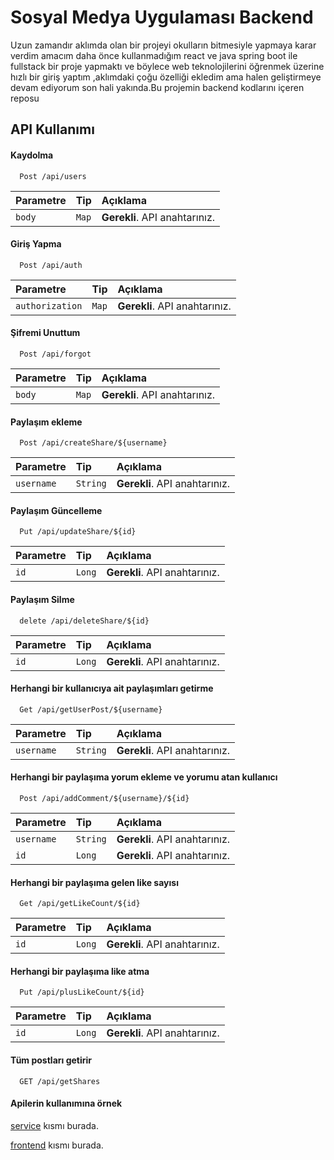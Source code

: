 
# Sosyal Medya Uygulaması Backend

Uzun zamandır aklımda olan bir projeyi okulların bitmesiyle yapmaya karar verdim amacım daha önce kullanmadığım react ve java spring boot ile fullstack bir proje yapmaktı ve böylece web teknolojilerini öğrenmek üzerine hızlı bir giriş yaptım ,aklımdaki çoğu özelliği ekledim ama halen geliştirmeye devam ediyorum son hali yakında.Bu projemin backend kodlarını içeren reposu


## API Kullanımı

#### Kaydolma
```http
  Post /api/users
```
| Parametre | Tip     | Açıklama                |
| :-------- | :------- | :------------------------- |
| `body` | `Map` | **Gerekli**. API anahtarınız. |

#### Giriş Yapma

```http
  Post /api/auth
```
| Parametre | Tip     | Açıklama                |
| :-------- | :------- | :------------------------- |
| `authorization` | `Map` | **Gerekli**. API anahtarınız. |

#### Şifremi Unuttum

```http
  Post /api/forgot
```
| Parametre | Tip     | Açıklama                |
| :-------- | :------- | :------------------------- |
| `body` | `Map` | **Gerekli**. API anahtarınız. |

#### Paylaşım ekleme

```http
  Post /api/createShare/${username}
```
| Parametre | Tip     | Açıklama                |
| :-------- | :------- | :------------------------- |
| `username` | `String` | **Gerekli**. API anahtarınız. |

#### Paylaşım Güncelleme

```http
  Put /api/updateShare/${id}
```
| Parametre | Tip     | Açıklama                |
| :-------- | :------- | :------------------------- |
| `id` | `Long` | **Gerekli**. API anahtarınız. |

#### Paylaşım Silme

```http
  delete /api/deleteShare/${id}
```
| Parametre | Tip     | Açıklama                |
| :-------- | :------- | :------------------------- |
| `id` | `Long` | **Gerekli**. API anahtarınız. |

#### Herhangi bir kullanıcıya ait paylaşımları getirme

```http
  Get /api/getUserPost/${username}
```
| Parametre | Tip     | Açıklama                |
| :-------- | :------- | :------------------------- |
| `username` | `String` | **Gerekli**. API anahtarınız. |

#### Herhangi bir paylaşıma  yorum ekleme ve yorumu atan kullanıcı

```http
  Post /api/addComment/${username}/${id}
```
| Parametre | Tip     | Açıklama                |
| :-------- | :------- | :------------------------- |
| `username` | `String` | **Gerekli**. API anahtarınız. |
| `id` | `Long` | **Gerekli**. API anahtarınız. |


#### Herhangi bir paylaşıma gelen like sayısı

```http
  Get /api/getLikeCount/${id}
```
| Parametre | Tip     | Açıklama                |
| :-------- | :------- | :------------------------- |
| `id` | `Long` | **Gerekli**. API anahtarınız. |

#### Herhangi bir paylaşıma like atma

```http
  Put /api/plusLikeCount/${id}
```
| Parametre | Tip     | Açıklama                |
| :-------- | :------- | :------------------------- |
| `id` | `Long` | **Gerekli**. API anahtarınız. |





#### Tüm postları getirir

```http
  GET /api/getShares
```
#### Apilerin kullanımına örnek

[service](https://github.com/furkancan2107/socialmedia-app-frontend/blob/main/src/api/server.jsx) kısmı burada.

[frontend](https://github.com/furkancan2107/socialmedia-app-frontend) kısmı burada.





  
